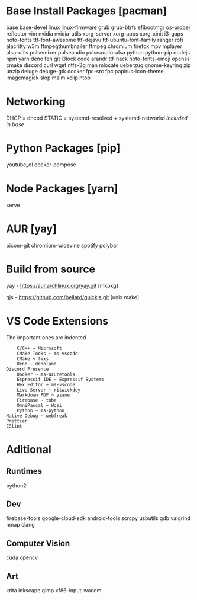 # Base Install Packages [pacman]
base base-devel linux linux-firmware grub grub-btrfs efibootmgr os-prober reflector vim nvidia nvidia-utils xorg-server xorg-apps xorg-xinit i3-gaps noto-fonts ttf-font-awesome ttf-dejavu ttf-ubuntu-font-family ranger rofi alacritty w3m ffmpegthumbnailer ffmpeg chromium firefox mpv mplayer alsa-utils pulsemixer pulseaudio pulseaudio-alsa python python-pip nodejs npm yarn deno feh git i3lock code arandr ttf-hack noto-fonts-emoji openssl cmake discord curl wget ntfs-3g man mlocate ueberzug gnome-keyring zip unzip deluge deluge-gtk docker fpc-src fpc papirus-icon-theme imagemagick slop maim xclip htop

# Networking
DHCP = dhcpd
STATIC = systemd-resolved + systemd-networkd *included in base*

# Python Packages [pip]
youtube_dl docker-compose

# Node Packages [yarn]
serve

# AUR [yay]
picom-git chromium-widevine spotify polybar

# Build from source
yay 	- https://aur.archlinux.org/yay.git [mkpkg]

qjs	- https://github.com/bellard/quickjs.git [unix make]

# VS Code Extensions
The important ones are indented
```
    C/C++ ~ Microsoft
    CMake Tooks ~ ms-vscode
    CMake ~ twxs
    Deno ~ denoland
Discord Presence 
    Docker ~ ms-azuretools
    Espressif IDE ~ Espressif Systems
    Hex Editor ~ ms-vscode
    Live Server ~ ritwickdey
    Markdown PDF ~ yzane
    Firebase ~ toba
    OmniPascal ~ Wosi
    Python ~ ms-python
Native Debug ~ webfreak
Prettier
ESlint
```

# Aditional

## Runtimes
python2

## Dev
firebase-tools google-cloud-sdk android-tools scrcpy usbutils gdb valgrind nmap clang

## Computer Vision
cuda opencv

## Art
krita inkscape gimp xf86-input-wacom
